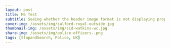 ```yaml
---
layout: post
title: MS Test
subtitle: Seeing whether the header image format is not displaying properly
cover-img: /assets/img/salford-royal-outside.jpg
thumbnail-img: /assets/img/sid-watkins-wc.jpg
share-img: /assets/img/police-officers-.png
tags: [StopandSearch, Police, UK]
---
```

